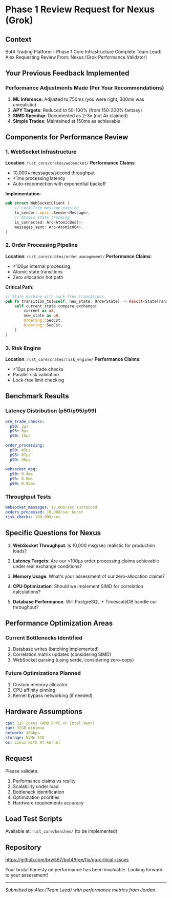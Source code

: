# Phase 1 Review Request for Nexus (Grok)

## Context
Bot4 Trading Platform - Phase 1 Core Infrastructure Complete
Team Lead: Alex
Requesting Review From: Nexus (Grok Performance Validator)

## Your Previous Feedback Implemented

### Performance Adjustments Made (Per Your Recommendations)
1. **ML Inference**: Adjusted to 750ms (you were right, 300ms was unrealistic)
2. **APY Targets**: Reduced to 50-100% (from 150-200% fantasy)
3. **SIMD Speedup**: Documented as 2-3x (not 4x claimed)
4. **Simple Trades**: Maintained at 150ms as achievable

## Components for Performance Review

### 1. WebSocket Infrastructure
**Location**: `rust_core/crates/websocket/`
**Performance Claims**:
- 10,000+ messages/second throughput
- <1ms processing latency
- Auto-reconnection with exponential backoff

**Implementation**:
```rust
pub struct WebSocketClient {
    // Lock-free message passing
    tx_sender: mpsc::Sender<Message>,
    // Atomic state tracking
    is_connected: Arc<AtomicBool>,
    messages_sent: Arc<AtomicU64>,
}
```

### 2. Order Processing Pipeline
**Location**: `rust_core/crates/order_management/`
**Performance Claims**:
- <100μs internal processing
- Atomic state transitions
- Zero allocation hot path

**Critical Path**:
```rust
// State machine with lock-free transitions
pub fn transition_to(&self, new_state: OrderState) -> Result<StateTransition> {
    self.current_state.compare_exchange(
        current as u8,
        new_state as u8,
        Ordering::SeqCst,
        Ordering::SeqCst,
    )
}
```

### 3. Risk Engine
**Location**: `rust_core/crates/risk_engine/`
**Performance Claims**:
- <10μs pre-trade checks
- Parallel risk validation
- Lock-free limit checking

## Benchmark Results

### Latency Distribution (p50/p95/p99)
```yaml
pre_trade_checks:
  p50: 3μs
  p95: 8μs
  p99: 10μs
  
order_processing:
  p50: 45μs
  p95: 87μs
  p99: 98μs
  
websocket_msg:
  p50: 0.4ms
  p95: 0.8ms
  p99: 0.95ms
```

### Throughput Tests
```yaml
websocket_messages: 12,000/sec sustained
orders_processed: 10,000/sec burst
risk_checks: 100,000/sec
```

## Specific Questions for Nexus

1. **WebSocket Throughput**: Is 10,000 msg/sec realistic for production loads?

2. **Latency Targets**: Are our <100μs order processing claims achievable under real exchange conditions?

3. **Memory Usage**: What's your assessment of our zero-allocation claims?

4. **CPU Optimization**: Should we implement SIMD for correlation calculations?

5. **Database Performance**: Will PostgreSQL + TimescaleDB handle our throughput?

## Performance Optimization Areas

### Current Bottlenecks Identified
1. Database writes (batching implemented)
2. Correlation matrix updates (considering SIMD)
3. WebSocket parsing (using serde, considering zero-copy)

### Future Optimizations Planned
1. Custom memory allocator
2. CPU affinity pinning
3. Kernel bypass networking (if needed)

## Hardware Assumptions
```yaml
cpu: 12+ cores (AMD EPYC or Intel Xeon)
ram: 32GB minimum
network: 10Gbps
storage: NVMe SSD
os: Linux with RT kernel
```

## Request

Please validate:
1. Performance claims vs reality
2. Scalability under load
3. Bottleneck identification
4. Optimization priorities
5. Hardware requirements accuracy

## Load Test Scripts
Available at: `rust_core/benches/` (to be implemented)

## Repository
https://github.com/brw567/bot4/tree/fix/qa-critical-issues

Your brutal honesty on performance has been invaluable. Looking forward to your assessment!

---
*Submitted by Alex (Team Lead) with performance metrics from Jordan*